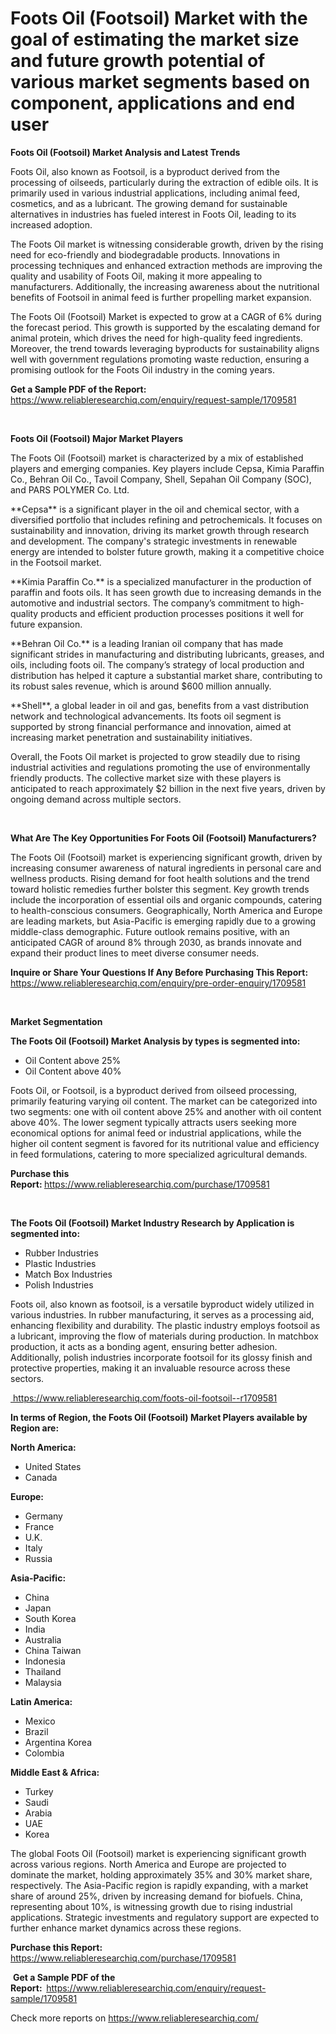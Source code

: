<p><h1>Foots Oil (Footsoil) Market with the goal of estimating the market size and future growth potential of various market segments based on component, applications and end user</h1></p><p><strong>Foots Oil (Footsoil) Market Analysis and Latest Trends</strong></p>
<p><p>Foots Oil, also known as Footsoil, is a byproduct derived from the processing of oilseeds, particularly during the extraction of edible oils. It is primarily used in various industrial applications, including animal feed, cosmetics, and as a lubricant. The growing demand for sustainable alternatives in industries has fueled interest in Foots Oil, leading to its increased adoption.</p><p>The Foots Oil market is witnessing considerable growth, driven by the rising need for eco-friendly and biodegradable products. Innovations in processing techniques and enhanced extraction methods are improving the quality and usability of Foots Oil, making it more appealing to manufacturers. Additionally, the increasing awareness about the nutritional benefits of Footsoil in animal feed is further propelling market expansion.</p><p>The Foots Oil (Footsoil) Market is expected to grow at a CAGR of 6% during the forecast period. This growth is supported by the escalating demand for animal protein, which drives the need for high-quality feed ingredients. Moreover, the trend towards leveraging byproducts for sustainability aligns well with government regulations promoting waste reduction, ensuring a promising outlook for the Foots Oil industry in the coming years.</p></p>
<p><strong>Get a Sample PDF of the Report:&nbsp;</strong> <a href="https://www.reliableresearchiq.com/enquiry/request-sample/1709581?utm_campaign=1137&utm_medium=2&utm_source=Github&utm_content=ia&utm_term=10012025&utm_id=foots-oil-footsoil">https://www.reliableresearchiq.com/enquiry/request-sample/1709581</a></p>
<p>&nbsp;</p>
<p><strong>Foots Oil (Footsoil) Major Market Players</strong></p>
<p><p>The Foots Oil (Footsoil) market is characterized by a mix of established players and emerging companies. Key players include Cepsa, Kimia Paraffin Co., Behran Oil Co., Tavoil Company, Shell, Sepahan Oil Company (SOC), and PARS POLYMER Co. Ltd.</p><p>**Cepsa** is a significant player in the oil and chemical sector, with a diversified portfolio that includes refining and petrochemicals. It focuses on sustainability and innovation, driving its market growth through research and development. The company's strategic investments in renewable energy are intended to bolster future growth, making it a competitive choice in the Footsoil market.</p><p>**Kimia Paraffin Co.** is a specialized manufacturer in the production of paraffin and foots oils. It has seen growth due to increasing demands in the automotive and industrial sectors. The company’s commitment to high-quality products and efficient production processes positions it well for future expansion.</p><p>**Behran Oil Co.** is a leading Iranian oil company that has made significant strides in manufacturing and distributing lubricants, greases, and oils, including foots oil. The company’s strategy of local production and distribution has helped it capture a substantial market share, contributing to its robust sales revenue, which is around $600 million annually.</p><p>**Shell**, a global leader in oil and gas, benefits from a vast distribution network and technological advancements. Its foots oil segment is supported by strong financial performance and innovation, aimed at increasing market penetration and sustainability initiatives.</p><p>Overall, the Foots Oil market is projected to grow steadily due to rising industrial activities and regulations promoting the use of environmentally friendly products. The collective market size with these players is anticipated to reach approximately $2 billion in the next five years, driven by ongoing demand across multiple sectors.</p></p>
<p>&nbsp;</p>
<p><strong>What Are The Key Opportunities For Foots Oil (Footsoil) Manufacturers?</strong></p>
<p><p>The Foots Oil (Footsoil) market is experiencing significant growth, driven by increasing consumer awareness of natural ingredients in personal care and wellness products. Rising demand for foot health solutions and the trend toward holistic remedies further bolster this segment. Key growth trends include the incorporation of essential oils and organic compounds, catering to health-conscious consumers. Geographically, North America and Europe are leading markets, but Asia-Pacific is emerging rapidly due to a growing middle-class demographic. Future outlook remains positive, with an anticipated CAGR of around 8% through 2030, as brands innovate and expand their product lines to meet diverse consumer needs.</p></p>
<p><strong>Inquire or Share Your Questions If Any Before Purchasing This Report:</strong> <a href="https://www.reliableresearchiq.com/enquiry/pre-order-enquiry/1709581?utm_campaign=1137&utm_medium=2&utm_source=Github&utm_content=ia&utm_term=10012025&utm_id=foots-oil-footsoil">https://www.reliableresearchiq.com/enquiry/pre-order-enquiry/1709581</a></p>
<p>&nbsp;</p>
<p><strong>Market Segmentation</strong></p>
<p><strong>The Foots Oil (Footsoil) Market Analysis by types is segmented into:</strong></p>
<p><ul><li>Oil Content above 25%</li><li>Oil Content above 40%</li></ul></p>
<p><p>Foots Oil, or Footsoil, is a byproduct derived from oilseed processing, primarily featuring varying oil content. The market can be categorized into two segments: one with oil content above 25% and another with oil content above 40%. The lower segment typically attracts users seeking more economical options for animal feed or industrial applications, while the higher oil content segment is favored for its nutritional value and efficiency in feed formulations, catering to more specialized agricultural demands.</p></p>
<p><strong>Purchase this Report:&nbsp;</strong><a href="https://www.reliableresearchiq.com/purchase/1709581?utm_campaign=1137&utm_medium=2&utm_source=Github&utm_content=ia&utm_term=10012025&utm_id=foots-oil-footsoil">https://www.reliableresearchiq.com/purchase/1709581</a></p>
<p>&nbsp;</p>
<p><strong>The Foots Oil (Footsoil) Market Industry Research by Application is segmented into:</strong></p>
<p><ul><li>Rubber Industries</li><li>Plastic Industries</li><li>Match Box Industries</li><li>Polish Industries</li></ul></p>
<p><p>Foots oil, also known as footsoil, is a versatile byproduct widely utilized in various industries. In rubber manufacturing, it serves as a processing aid, enhancing flexibility and durability. The plastic industry employs footsoil as a lubricant, improving the flow of materials during production. In matchbox production, it acts as a bonding agent, ensuring better adhesion. Additionally, polish industries incorporate footsoil for its glossy finish and protective properties, making it an invaluable resource across these sectors.</p></p>
<p><a href="https://www.reliableresearchiq.com/foots-oil-footsoil--r1709581?utm_campaign=1137&utm_medium=2&utm_source=Github&utm_content=ia&utm_term=10012025&utm_id=foots-oil-footsoil">&nbsp;https://www.reliableresearchiq.com/foots-oil-footsoil--r1709581</a></p>
<p><strong>In terms of Region, the Foots Oil (Footsoil) Market Players available by Region are:</strong></p>
<p>
    <p> <strong> North America: </strong>
        <ul>
            <li>United States</li>
            <li>Canada</li>
        </ul>
        </p> 
    <p> <strong> Europe: </strong>
        <ul>
            <li>Germany</li>
            <li>France</li>
            <li>U.K.</li>
            <li>Italy</li>
            <li>Russia</li>
        </ul>
        </p> 
    <p> <strong> Asia-Pacific: </strong>
        <ul>
            <li>China</li>
            <li>Japan</li>
            <li>South Korea</li>
            <li>India</li>
            <li>Australia</li>
            <li>China Taiwan</li>
            <li>Indonesia</li>
            <li>Thailand</li>
            <li>Malaysia</li>
        </ul>
        </p> 
    <p> <strong> Latin America: </strong>
        <ul>
            <li>Mexico</li>
            <li>Brazil</li>
            <li>Argentina Korea</li>
            <li>Colombia</li>
        </ul>
        </p> 
    <p> <strong> Middle East & Africa: </strong>
        <ul>
            <li>Turkey</li>
            <li>Saudi</li>
            <li>Arabia</li>
            <li>UAE</li>
            <li>Korea</li>
        </ul>
    </p>
    </p>
<p><p>The global Foots Oil (Footsoil) market is experiencing significant growth across various regions. North America and Europe are projected to dominate the market, holding approximately 35% and 30% market share, respectively. The Asia-Pacific region is rapidly expanding, with a market share of around 25%, driven by increasing demand for biofuels. China, representing about 10%, is witnessing growth due to rising industrial applications. Strategic investments and regulatory support are expected to further enhance market dynamics across these regions.</p></p>
<p><strong>Purchase this Report: </strong><a href="https://www.reliableresearchiq.com/purchase/1709581?utm_campaign=1137&utm_medium=2&utm_source=Github&utm_content=ia&utm_term=10012025&utm_id=foots-oil-footsoil">https://www.reliableresearchiq.com/purchase/1709581</a></p>
<p>&nbsp;<strong>Get a Sample PDF of the Report:&nbsp;&nbsp;</strong><a href="https://www.reliableresearchiq.com/enquiry/request-sample/1709581?utm_campaign=1137&utm_medium=2&utm_source=Github&utm_content=ia&utm_term=10012025&utm_id=foots-oil-footsoil">https://www.reliableresearchiq.com/enquiry/request-sample/1709581</a></p>
<p><strong></strong></p>
<p>Check more reports on <a href="https://www.reliableresearchiq.com/?utm_campaign=1137&utm_medium=2&utm_source=Github&utm_content=ia&utm_term=10012025&utm_id=foots-oil-footsoil">https://www.reliableresearchiq.com/</a></p>